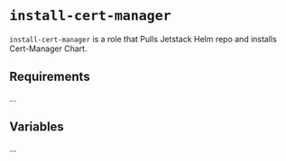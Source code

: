 # `install-cert-manager`

`install-cert-manager` is a role that Pulls Jetstack Helm repo and installs Cert-Manager Chart.

## Requirements

...

## Variables

...
